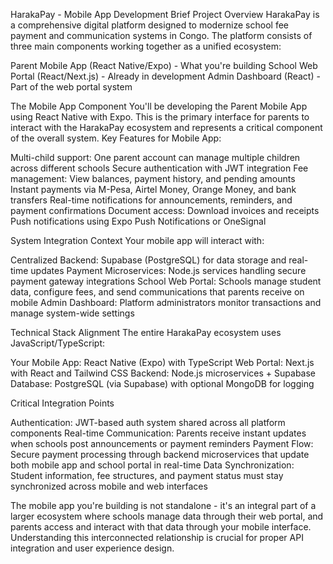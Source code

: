 HarakaPay - Mobile App Development Brief
Project Overview
HarakaPay is a comprehensive digital platform designed to modernize school fee payment and communication systems in Congo. The platform consists of three main components working together as a unified ecosystem:

Parent Mobile App (React Native/Expo) - What you're building
School Web Portal (React/Next.js) - Already in development
Admin Dashboard (React) - Part of the web portal system

The Mobile App Component
You'll be developing the Parent Mobile App using React Native with Expo. This is the primary interface for parents to interact with the HarakaPay ecosystem and represents a critical component of the overall system.
Key Features for Mobile App:

Multi-child support: One parent account can manage multiple children across different schools
Secure authentication with JWT integration
Fee management: View balances, payment history, and pending amounts
Instant payments via M-Pesa, Airtel Money, Orange Money, and bank transfers
Real-time notifications for announcements, reminders, and payment confirmations
Document access: Download invoices and receipts
Push notifications using Expo Push Notifications or OneSignal

System Integration Context
Your mobile app will interact with:

Centralized Backend: Supabase (PostgreSQL) for data storage and real-time updates
Payment Microservices: Node.js services handling secure payment gateway integrations
School Web Portal: Schools manage student data, configure fees, and send communications that parents receive on mobile
Admin Dashboard: Platform administrators monitor transactions and manage system-wide settings

Technical Stack Alignment
The entire HarakaPay ecosystem uses JavaScript/TypeScript:

Your Mobile App: React Native (Expo) with TypeScript
Web Portal: Next.js with React and Tailwind CSS
Backend: Node.js microservices + Supabase
Database: PostgreSQL (via Supabase) with optional MongoDB for logging

Critical Integration Points

Authentication: JWT-based auth system shared across all platform components
Real-time Communication: Parents receive instant updates when schools post announcements or payment reminders
Payment Flow: Secure payment processing through backend microservices that update both mobile app and school portal in real-time
Data Synchronization: Student information, fee structures, and payment status must stay synchronized across mobile and web interfaces

The mobile app you're building is not standalone - it's an integral part of a larger ecosystem where schools manage data through their web portal, and parents access and interact with that data through your mobile interface. Understanding this interconnected relationship is crucial for proper API integration and user experience design.